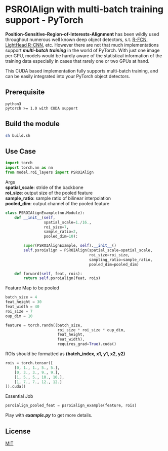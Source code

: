 # PSROIAlign with multi-batch training support - PyTorch
**Position-Sensitive-Region-of-Interests-Alignment** has been wildly used throughout numerous well known deep object detectors, s.t. [R-FCN](https://arxiv.org/pdf/1605.06409.pdf), [LightHead R-CNN](https://arxiv.org/pdf/1711.07264.pdf), etc. However there are not that much implementations support ***multi-batch training*** in the world of PyTorch. With just one image per GPU, models would be hardly aware of the statistical information of the training data especially in cases that rarely one or two GPUs at hand.

This CUDA based implementation fully supports multi-batch training, and can be easily integrated into your PyTorch object detectors.


## Prerequisite
```
python3
pytorch >= 1.0 with CUDA support
```


## Build the module
```bash
sh build.sh
```


## Use Case
```python
import torch
import torch.nn as nn
from model.roi_layers import PSROIAlign
```

Args<br />
**spatial_scale**: stride of the backbone<br />
**roi_size**: output size of the pooled feature<br />
**sample_ratio**: sample ratio of bilinear interpolation<br />
**pooled_dim**: output channel of the pooled feature<br />
```python
class PSROIAlignExample(nn.Module):
    def __init__(self,
                 spatial_scale=1./16.,
                 roi_size=7,
                 sample_ratio=2,
                 pooled_dim=10):

        super(PSROIAlignExample, self).__init__()
        self.psroialign = PSROIAlign(spatial_scale=spatial_scale,
                                     roi_size=roi_size,
                                     sampling_ratio=sample_ratio,
                                     pooled_dim=pooled_dim)

    def forward(self, feat, rois):
        return self.psroialign(feat, rois)
```

Feature Map to be pooled
```python
batch_size = 4
feat_height = 30
feat_width = 40
roi_size = 7
oup_dim = 10

feature = torch.randn((batch_size,
                       roi_size * roi_size * oup_dim,
                       feat_height,
                       feat_width),
                       requires_grad=True).cuda()
```

ROIs should be formatted as **(batch_index, x1, y1, x2, y2)**
```python
rois = torch.tensor([
    [0, 1., 1., 5., 5.],
    [0, 3., 3., 9., 9.],
    [1, 5., 5., 10., 10.],
    [1, 7., 7., 12., 12.]
]).cuda()
```

Essential Job
```python
psroialign_pooled_feat = psroialign_example(feature, rois)
```

Play with ***example.py*** to get more details.


## License
[MIT](./LICENSE)